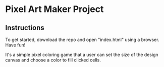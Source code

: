 # Pixel Art Maker Project

## Instructions

To get started, download the repo and open "index.html" using a browser. Have fun!

It's a simple pixel coloring game that a user can set the size of the design canvas and choose a color to fill clicked cells.
